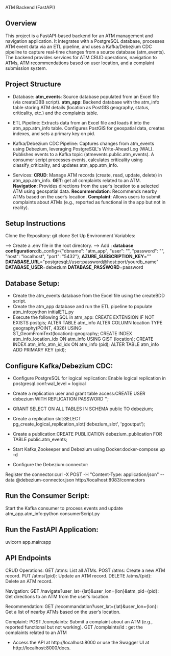 ATM Backend (FastAPI)
## Overview
This project is a FastAPI-based backend for an ATM management and navigation application. It integrates with a PostgreSQL database, processes ATM event data via an ETL pipeline, and uses a Kafka/Debezium CDC pipeline to capture real-time changes from a source database (atm_events). The backend provides services for ATM CRUD operations, navigation to ATMs, ATM recommendations based on user location, and a complaint submission system.
## Project Structure

-  Database:
**atm_events**: Source database populated from an Excel file (via createDBB script).
**atm_app**: Backend database with the atm_info table storing ATM details (location as PostGIS geography, status, criticality, etc.) and the complaints table.


- ETL Pipeline:
Extracts data from an Excel file and loads it into the atm_app.atm_info table.
Configures PostGIS for geospatial data, creates indexes, and sets a primary key on pid.


- Kafka/Debezium CDC Pipeline:
Captures changes from atm_events using Debezium, leveraging PostgreSQL's Write-Ahead Log (WAL).
Publishes events to a Kafka topic (atmevents.public.atm_events).
A consumer script processes events, calculates criticality using classify_criticality, and updates atm_app.atm_info.


- Services:
**CRUD**: Manage ATM records (create, read, update, delete) in atm_app.atm_info.
**GET**: get all complaints related to an ATM.
**Navigation**: Provides directions from the user’s location to a selected ATM using geospatial data.
**Recommendation**: Recommends nearby ATMs based on the user’s location.
**Complaint**: Allows users to submit complaints about ATMs (e.g., reported as functional in the app but not in reality).




## Setup Instructions

Clone the Repository:
git clone <repository-url>
Set Up Environment Variables:

--> Create a .env file in the root directory.
--> Add :
**database configuration**:db_config={"dbname": "atm_app", "user": "<user>", "password": "<password>", "host": "localhost", "port": "5432"},
**AZURE_SUBSCRIPTION_KEY**=""
**DATABASE_URL**="postgresql://user:password@host:port/yourdb_name"
**DATABASE_USER**=debezium
**DATABASE_PASSWORD**=password

## Database Setup:

- Create the atm_events database from the Excel file using the createBDD script.
- Create the atm_app database and run the ETL pipeline to populate atm_info:python initialETL.py
- Execute the following SQL in atm_app:
CREATE EXTENSION IF NOT EXISTS postgis;
ALTER TABLE atm_info ALTER COLUMN location TYPE geography(POINT, 4326) USING ST_GeomFromText(location)::geography;
CREATE INDEX atm_info_location_idx ON atm_info USING GIST (location);
CREATE INDEX atm_info_atm_id_idx ON atm_info (pid);
ALTER TABLE atm_info ADD PRIMARY KEY (pid);


## Configure Kafka/Debezium CDC:

-  Configure PostgreSQL for logical replication:
Enable logical replication in postgresql.conf:wal_level = logical
- Create a replication user and grant table access:CREATE USER debezium WITH REPLICATION PASSWORD '<password>';
- GRANT SELECT ON ALL TABLES IN SCHEMA public TO debezium;
- Create a replication slot:SELECT pg_create_logical_replication_slot('debezium_slot', 'pgoutput');
- Create a publication:CREATE PUBLICATION debezium_publication FOR TABLE public.atm_events;
- Start Kafka,Zookeeper and Debezium using Docker:docker-compose up -d 

- Configure the Debezium connector:

Register the connector:curl -X POST -H "Content-Type: application/json" --data @debezium-connector.json http://localhost:8083/connectors


## Run the Consumer Script:

Start the Kafka consumer to process events and update atm_app.atm_info:python consumerScript.py

## Run the FastAPI Application:
uvicorn app.main:app


## API Endpoints

CRUD Operations:
GET /atms: List all ATMs.
POST /atms: Create a new ATM record.
PUT /atms/{pid}: Update an ATM record.
DELETE /atms/{pid}: Delete an ATM record.


Navigation:
GET /navigate?user_lat={lat}&user_lon={lon}&atm_pid={pid}: Get directions to an ATM from the user’s location.


Recommendation:
GET /recommandation?user_lat={lat}&user_lon={lon}: Get a list of nearby ATMs based on the user’s location.


Complaint:
POST /complaints: Submit a complaint about an ATM (e.g., reported functional but not working).
GET /complaints/id : get the complaints related to an ATM

- Access the API at http://localhost:8000 or use the Swagger UI at http://localhost:8000/docs.
